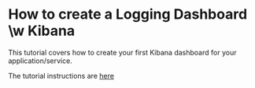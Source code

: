 # How to create a Logging Dashboard \w Kibana
This tutorial covers how to create your first Kibana dashboard for your application/service.

The tutorial instructions are [here](https://pmihaylov.com/kibana-dashboard-tutorial)

